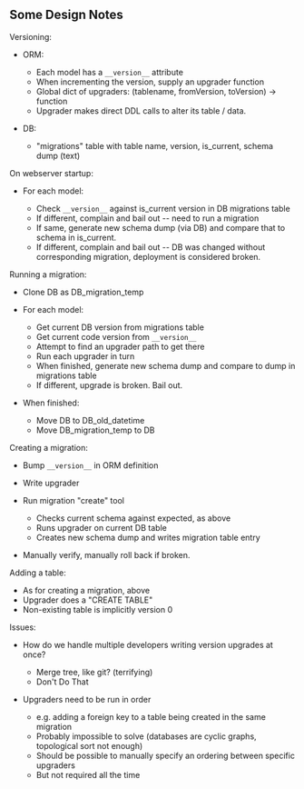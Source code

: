Some Design Notes
-----------------

Versioning:

 - ORM:
   - Each model has a `__version__` attribute
   - When incrementing the version, supply an upgrader function
   - Global dict of upgraders: (tablename, fromVersion, toVersion) -> function
   - Upgrader makes direct DDL calls to alter its table / data.

 - DB:
   - "migrations" table with table name, version, is_current, schema dump (text)


On webserver startup:

 - For each model:

   - Check `__version__` against is_current version in DB migrations table
   - If different, complain and bail out -- need to run a migration
   - If same, generate new schema dump (via DB) and compare that to schema in is_current.
   - If different, complain and bail out -- DB was changed without corresponding migration,
      deployment is considered broken.


Running a migration:

 - Clone DB as DB_migration_temp
 - For each model:

   - Get current DB version from migrations table
   - Get current code version from `__version__`
   - Attempt to find an upgrader path to get there
   - Run each upgrader in turn
   - When finished, generate new schema dump and compare to dump in migrations table
   - If different, upgrade is broken. Bail out.

 - When finished:

   - Move DB to DB_old_datetime
   - Move DB_migration_temp to DB


Creating a migration:

 - Bump `__version__` in ORM definition
 - Write upgrader
 - Run migration "create" tool

   - Checks current schema against expected, as above
   - Runs upgrader on current DB table
   - Creates new schema dump and writes migration table entry

 - Manually verify, manually roll back if broken.


Adding a table:

  - As for creating a migration, above
  - Upgrader does a "CREATE TABLE"
  - Non-existing table is implicitly version 0


Issues:

 - How do we handle multiple developers writing version upgrades at once?

   - Merge tree, like git? (terrifying)
   - Don't Do That

 - Upgraders need to be run in order

   - e.g. adding a foreign key to a table being created in the same migration
   - Probably impossible to solve (databases are cyclic graphs, topological sort not enough)
   - Should be possible to manually specify an ordering between specific upgraders
   - But not required all the time

